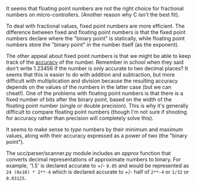 It seems that floating point numbers are not the right choice for fractional numbers on micro-controllers.  (Another reason why C isn't the best fit).

To deal with fractional values, fixed point numbers are more efficient.  The difference between fixed and floating point numbers is that the fixed point numbers declare where the "binary point" is statically, while floating point numbers store the "binary point" in the number itself (as the exponent).

The other appeal about fixed point numbers is that we might be able to keep track of the [accuracy](http://en.wikipedia.org/wiki/Accuracy_and_precision) of the number.  Remember in school when they said don't write 1.23456 if the number is only accurate to two decimal places?  It seems that this is easier to do with addition and subtraction, but more difficult with multiplication and division because the resulting accuracy depends on the values of the numbers in the latter case (but we can cheat!).  One of the problems with floating point numbers is that there is a fixed number of bits after the binary point, based on the width of the floating point number (single or double precision).  This is why it's generally difficult to compare floating point numbers (though I'm not sure if shooting for accuracy rather than precision will completely solve this).

It seems to make sense to _type_ numbers by their minimum and maximum values, along with their accuracy expressed as a power of two (the "binary point").

The ucc/parser/scanner.py module includes an _approx_ function that converts decimal representations of approximate numbers to binary.  For example, '1.5' is declared accurate to +/- `0.05` and would be represented as `24 (0x18) * 2**-4` which is declared accurate to +/- half of `2**-4` or `1/32` or `0.03125`.